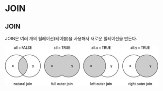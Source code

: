 # JOIN

## JOIN

JOIN은 여러 개의 릴레이션\(테이블\)을 사용해서 새로운 릴레이션을 만든다. 

![](.gitbook/assets/image%20%2812%29.png)


